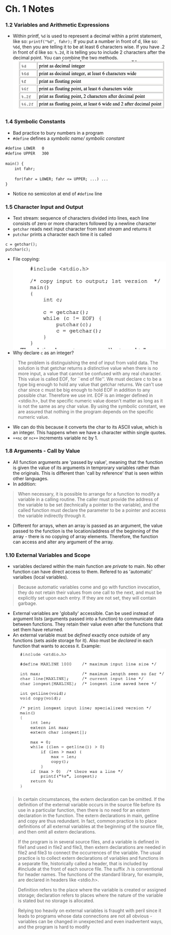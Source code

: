 # Ch. 1 Notes

### 1.2 Variables and Arithmetic Expressions
- Within printf, ```%d``` is used to represent a decimal within a print statement, like so: ```printf("%d", fahr);``` If you put a number in front of d, like so: ```%6d```, then you are telling it to be at least 6 characters wise. If you have .2 in front of d like so: ```%.2d```, it is telling you to include 2 characters after the decimal point. You can combine the two methods. 
![width and precision table examples](widthandprecision.png)

### 1.4 Symbolic Constants

- Bad practice to bury numbers in a program
- ```#define``` defines a *symbolic name/ symbolic constant*
```
#define LOWER   0
#define UPPER   300

main() {
    int fahr;

    for(fahr = LOWER; fahr <= UPPER; ...) ... 
}
```
- Notice no semicolon at end of ```#define``` line

### 1.5 Character Input and Output

- Text stream: sequence of characters divided into lines, each line consists of zero or more characters followed by a newline character
- ```getchar``` reads next input character from *text stream* and returns it
- ```putchar``` prints a character each time it is called
```
c = getchar();
putchar(c);
```
- File copying: ![file copying](filecopying.png)
- Why declare ```c``` as an integer? 
> The problem is distinguishing the end of input from valid data. The solution is that getchar returns a distinctive value when there is no more input, a value that cannot be confused with any real character. This value is called EOF, for ``end of file''. We must declare c to be a type big enough to hold any value that getchar returns. We can't use char since c must be big enough to hold EOF in addition to any possible char. Therefore we use int. EOF is an integer defined in <stdio.h>, but the specific numeric value doesn't matter as long as it is not the same as any char value. By using the symbolic constant, we are assured that nothing in the program depends on the specific numeric value.
- We can do this because it converts the char to its ASCII value, which is an integer. This happens when we have a character within single quotes.
- ```++nc``` or ```nc++``` increments variable nc by 1.

### 1.8 Arguments - Call by Value
- All function arguments are 'passed by value', meaning that the function is given the value of its arguments in temprorary variables rather than the originals. This is different than 'call by reference' that is seen within other languages.
- In addition: 
> When necessary, it is possible to arrange for a function to modify a variable in a calling routine. The caller must provide the address of the variable to be set (technically a pointer to the variable), and the called function must declare the parameter to be a pointer and access the variable indirectly through it. 
- Different for arrays, when an array is passed as an argument, the value passed to the function is the location/address of the beginning of the array - there is no copying of array elements. Therefore, the function can access and alter any argument of the array.

### 1.10 External Variables and Scope
- variables declared within the main function are *private* to main. No other function can have direct access to them. Refered to as 'automatic' varialbes (local variables).
> Because automatic variables come and go with function invocation, they do not retain their values from one call to the next, and must be explicitly set upon each entry. If they are not set, they will contain garbage.
- External variables are 'globally' accessible. Can be used instead of argument lists (arguments passed into a function) to communicate data between functions. They retain their value even after the functions that set them have returned.
- An external variable must be *defined* exactly once outside of any functions (sets aside storage for it). Also must be *declared* in each function that wants to access it. Example:
![alt text](globalvariablesexample.png)
> In certain circumstances, the extern declaration can be omitted. If the definition of the external variable occurs in the source file before its use in a particular function, then there is no need for an extern declaration in the function. The extern declarations in main, getline and copy are thus redundant. In fact, common practice is to place definitions of all external variables at the beginning of the source file, and then omit all extern declarations.

> If the program is in several source files, and a variable is defined in file1 and used in file2 and file3, then extern declarations are needed in file2 and file3 to connect the occurrences of the variable. The usual practice is to collect extern declarations of variables and functions in a separate file, historically called a header, that is included by #include at the front of each source file. The suffix .h is conventional for header names. The functions of the standard library, for example, are declared in headers like <stdio.h>.

> Definition refers to the place where the variable is created or assigned storage; declaration refers to places where the nature of the variable is stated but no storage is allocated.

> Relying too heavily on external variables is fraught with peril since it leads to programs whose data connections are not all obvious - variables can be changed in unexpected and even inadvertent ways, and the program is hard to modify

